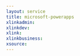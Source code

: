 ```yaml
---
layout: service
title: microsoft-powerapps
xlinkadmin: 
xlinkdev: 
xlink: 
xlinkbusiness: 
xsource: 
---
```

